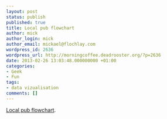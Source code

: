 ```yaml
---
layout: post
status: publish
published: true
title: Local pub flowchart
author: mick
author_login: mick
author_email: mickael@flochlay.com
wordpress_id: 2636
wordpress_url: http://morningcoffee.deadrooster.org/?p=2636
date: 2013-02-26 13:03:48.000000000 +01:00
categories:
- Geek
- Fun
tags:
- data vizualisation
comments: []
---
```

<a href="http://flowingdata.com/2013/02/05/local-pub-flowchart/">Local pub flowchart</a>.
